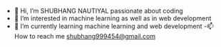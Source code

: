 - 👋 Hi, I’m SHUBHANG NAUTIYAL passionate about coding
- 👀 I’m interested in machine learning as well as in web development
- 🌱 I’m currently learning  machine learning and web development
-📫 How to reach me shubhang999454@gmail.com



<!---
SHUBHANGNAUTIYAL1/SHUBHANGNAUTIYAL1 is a ✨ special ✨ repository because its `README.md` (this file) appears on your GitHub profile.
You can click the Preview link to take a look at your changes.
--->
